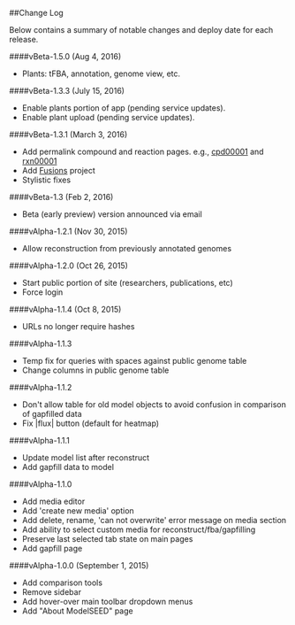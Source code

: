 ##Change Log

Below contains a summary of notable changes and deploy date for each release.

####vBeta-1.5.0 (Aug 4, 2016)
- Plants: tFBA, annotation, genome view, etc.

####vBeta-1.3.3 (July 15, 2016)
- Enable plants portion of app (pending service updates).
- Enable plant upload (pending service updates).


####vBeta-1.3.1 (March 3, 2016)
- Add permalink compound and reaction pages.
e.g.,
<a href="http://modelseed.org/biochem/compounds/cpd00001">cpd00001</a> and
<a href="http://modelseed.org/biochem/reactions/rxn00001">rxn00001</a>
- Add <a href="http://modelseed.org/projects/fusions">Fusions</a> project
- Stylistic fixes

####vBeta-1.3 (Feb 2, 2016)
- Beta (early preview) version announced via email


####vAlpha-1.2.1 (Nov 30, 2015)
- Allow reconstruction from previously annotated genomes


####vAlpha-1.2.0 (Oct 26, 2015)
- Start public portion of site (researchers, publications, etc)
- Force login


####vAlpha-1.1.4 (Oct 8, 2015)
- URLs no longer require hashes


####vAlpha-1.1.3
- Temp fix for queries with spaces against public genome table
- Change columns in public genome table


####vAlpha-1.1.2
- Don't allow table for old model objects to avoid confusion in comparison of gapfilled data
- Fix |flux| button (default for heatmap)


####vAlpha-1.1.1
- Update model list after reconstruct
- Add gapfill data to model


####vAlpha-1.1.0
- Add media editor
- Add 'create new media' option
- Add delete, rename, 'can not overwrite' error message on media section
- Add ability to select custom media for reconstruct/fba/gapfilling
- Preserve last selected tab state on main pages
- Add gapfill page


####vAlpha-1.0.0 (September 1, 2015)
- Add comparison tools
- Remove sidebar
- Add hover-over main toolbar dropdown menus
- Add "About ModelSEED" page
